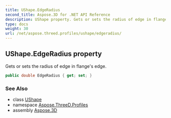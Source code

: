 ```yaml
---
title: UShape.EdgeRadius
second_title: Aspose.3D for .NET API Reference
description: UShape property. Gets or sets the radius of edge in flanges edge
type: docs
weight: 30
url: /net/aspose.threed.profiles/ushape/edgeradius/
---
```

## UShape.EdgeRadius property

Gets or sets the radius of edge in flange's edge.

```csharp
public double EdgeRadius { get; set; }
```

### See Also

* class [UShape](../)
* namespace [Aspose.ThreeD.Profiles](../../../aspose.threed.profiles/)
* assembly [Aspose.3D](../../../)


